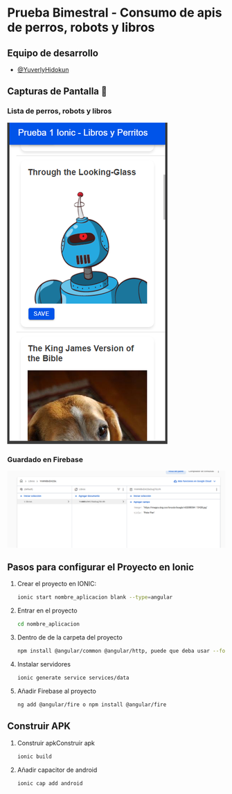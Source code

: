 # Prueba Bimestral - Consumo de apis de perros, robots y libros
## Equipo de desarrollo

- [@YuverlyHidokun](https://github.com/YuverlyHidokun)




## Capturas de Pantalla 📸

### Lista de perros, robots y libros

![perros](https://github.com/YuverlyHidokun/Prueba-Bimestral-Ionic/blob/master/src/assets/imagen1.png?raw=true)

### Guardado en Firebase

![storage](https://github.com/YuverlyHidokun/Prueba-Bimestral-Ionic/blob/master/src/assets/imagen2.png?raw=true)


## Pasos para configurar el Proyecto en Ionic 

1. Crear el proyecto en IONIC:
   ```bash
   ionic start nombre_aplicacion blank --type=angular
2. Entrar en el proyecto
    ```bash
    cd nombre_aplicacion
3. Dentro de de la carpeta del proyecto
   ```bash
   npm install @angular/common @angular/http, puede que deba usar --force
3. Instalar servidores 
   ```bash
   ionic generate service services/data
4. Añadir Firebase al proyecto 
   ```bash
   ng add @angular/fire o npm install @angular/fire
## Construir APK
1. Construir apkConstruir apk
   ```bash
   ionic build
2. Añadir capacitor de android
   ```bash
   ionic cap add android
